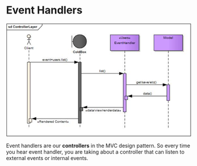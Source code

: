 # Event Handlers

<img src="../images/ControllerLayer.jpg">

Event handlers are our **controllers** in the MVC design pattern. So every time you hear event handler, you are taking about a controller that can listen to external events or internal events.


